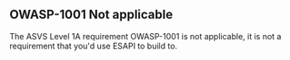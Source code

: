 ## OWASP-1001 Not applicable ##

The ASVS Level 1A requirement OWASP-1001 is not applicable, it is not a requirement that you'd use ESAPI to build to.